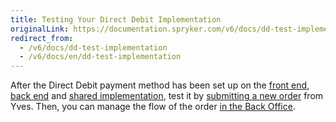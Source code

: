 ```yaml
---
title: Testing Your Direct Debit Implementation
originalLink: https://documentation.spryker.com/v6/docs/dd-test-implementation
redirect_from:
  - /v6/docs/dd-test-implementation
  - /v6/docs/en/dd-test-implementation
---
```


After the Direct Debit payment method has been set up on the [front end](/docs/scos/dev/developer-guides/202001.0/development-guide/back-end/data-manipulation/payment-methods/direct-debit-example-implementation/implementation-of-direct-debit-in-yves.html), [back end](/docs/scos/dev/developer-guides/202001.0/development-guide/back-end/data-manipulation/payment-methods/direct-debit-example-implementation/implementation-of-direct-debit-in-zed.html) and [shared implementation](/docs/scos/dev/developer-guides/202001.0/development-guide/back-end/data-manipulation/payment-methods/direct-debit-example-implementation/implementation-of-direct-debit-in-the-shared-layer.html), test it by [submitting a new order](/docs/scos/dev/user-guides/202001.0/shop-user-guide/shop-guide-checkout/shop-guide-checkout.html) from Yves. Then, you can manage the flow of the order [in the Back Office](/docs/scos/dev/user-guides/202001.0/back-office-user-guide/sales/orders/managing-orders.html).
